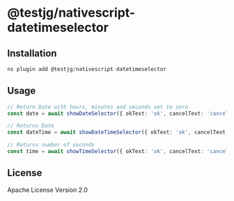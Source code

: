 # @testjg/nativescript-datetimeselector

## Installation

```javascript
ns plugin add @testjg/nativescript-datetimeselector
```

## Usage

```typescript
// Return Date with hours, minutes and seconds set to zero
const date = await showDateSelector({ okText: 'ok', cancelText: 'cancel' });

// Returns Date
const dateTime = await showDateTimeSelector({ okText: 'ok', cancelText: 'cancel' });

// Returns number of seconds
const time = await showTimeSelector({ okText: 'ok', cancelText: 'cancel' });
```

## License

Apache License Version 2.0
